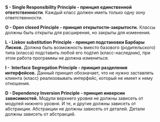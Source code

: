 **S - Single Responsibility Principle - принцип единственной ответственности**. Каждый класс должен иметь только одну зону ответственности.

**O - Open closed Principle - принцип открытости-закрытости.** Классы должны быть открыты для расширения, но закрыты для изменения.

**L - Liskov substitution Principle - принцип подстановки Барбары Лисков.** Должна быть возможность вместо базового (родительского) типа (класса) подставить любой его подтип (класс-наследник), при этом работа программы не должна измениться.

**I -  Interface Segregation Principle - принцип разделения интерфейсов.** Данный принцип обозначает, что не нужно заставлять клиента (класс) реализовывать интерфейс, который не имеет к нему отношения.

**D - Dependency Inversion Principle - принцип инверсии зависимостей.** Модули верхнего уровня не должны зависеть от модулей нижнего уровня. И те, и другие должны зависеть от абстракции. Абстракции не должны зависеть от деталей. Детали должны зависеть от абстракций.